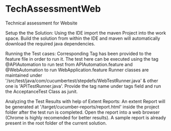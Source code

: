 # TechAssessmentWeb
Technical assessment for Website

Setup the the Solution: Using the IDE import the maven Project into the work space. Build the solution from within the IDE and maven will automatically download the required java dependencies.

Running the Test cases: Corresponding Tag has been provided to the feature file in order to run it. 
The test here can be executed using the tag @APIAutomation to run test from APIAutomation.feature and @WebAutomation to run WebApplication.feature
Runner classes are maintained under '/src/test/java/com/cucumbertest/stepdefs/WebTestRunner.java' & other one is 'APITestRunner.java'. 
Provide the tag name under tags field and run the AcceptanceTest Class as junit.

Analyzing the Test Results with help of Extent Reports: 
An extent Report will be generated at '/target/cucumber-reports/report.html' inside the project folder after the test run is completed. 
Open the report into a web browser (Chrome is highly recomended for better results). 
A sample report is already present in the root folder of the current solution.
